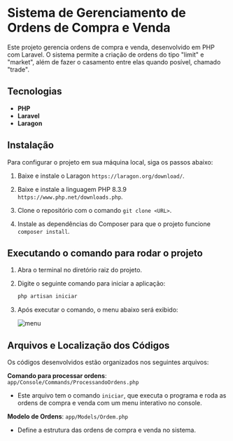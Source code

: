 # Sistema de Gerenciamento de Ordens de Compra e Venda

Este projeto gerencia ordens de compra e venda, desenvolvido em PHP com Laravel. O sistema permite a criação de ordens do tipo "limit" e "market", além de fazer o casamento entre elas quando posível, chamado "trade". 

## Tecnologias

- **PHP**
- **Laravel**
- **Laragon**

## Instalação

Para configurar o projeto em sua máquina local, siga os passos abaixo:

1. Baixe e instale o Laragon `https://laragon.org/download/`.

2. Baixe e instale a linguagem PHP 8.3.9 `https://www.php.net/downloads.php`.

3. Clone o repositório com o comando `git clone <URL>`. 

4. Instale as dependências do Composer para que o projeto funcione `composer install`.

## Executando o comando para rodar o projeto

1. Abra o terminal no diretório raiz do projeto.

2. Digite o seguinte comando para iniciar a aplicação:

   ```bash
   php artisan iniciar
   
3. Após executar o comando, o menu abaixo será exibido:

   ![menu](https://github.com/user-attachments/assets/0711f2ae-68e4-4c0c-b855-b4bbcfbda4bb)

## Arquivos e Localização dos Códigos 

Os códigos desenvolvidos estão organizados nos seguintes arquivos: 

**Comando para processar ordens**: `app/Console/Commands/ProcessandoOrdens.php`
- Este arquivo tem o comando `iniciar`, que executa o programa e roda as ordens de compra e venda com um menu interativo no console.
  
**Modelo de Ordens**: `app/Models/Ordem.php`
- Define a estrutura das ordens de compra e venda no sistema.
